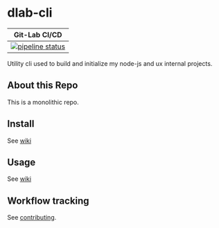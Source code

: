# dlab-cli

Git-Lab CI/CD |
:---: |
[![pipeline status](https://gitlab.com/dual-lab/cli/dlab-cli/badges/master/pipeline.svg)](https://gitlab.com/dual-lab/cli/dlab-cli/commits/master)|

Utility cli used to build and initialize my node-js and ux internal projects.

## About this Repo

This is a monolithic repo.

## Install

See [wiki](https://gitlab.com/dual-lab/cli/dlab-cli/wikis/home)

## Usage

See [wiki](https://gitlab.com/dual-lab/cli/dlab-cli/wikis/home)

## Workflow tracking

See [contributing](contributing.md).